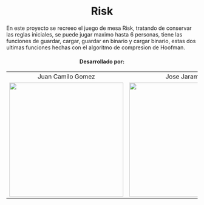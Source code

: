 <h1 align="center">
  Risk
</h1>
En este proyecto se recreeo el juego de mesa Risk, tratando de conservar las reglas iniciales, se puede jugar maximo hasta 6 personas, tiene las funciones de guardar, cargar, guardar en binario y cargar binario, estas 
dos ultimas funciones hechas con el algoritmo de compresion de Hoofman.
<h4 align="center">
  Desarrollado por:
</h4>
<table align="center">
  <tr>
    <td align="center">Juan Camilo Gomez</td>
    <td align="center">Jose Jaramillo</td>
  </tr>
  <tr>
    <td align="center">
      <img src="https://github.com/Intro-CompuMovil/JaveWheels/assets/107308404/5de01fd0-b815-440d-9e70-af3bc2660076" width="300">
    </td>
    <td align="center">
      <img src="https://github.com/Intro-CompuMovil/JaveWheels/assets/107308404/6a07817b-70ac-42b7-9f43-2470070f8b10" width="300">
    </td>
  </tr>
</table>
